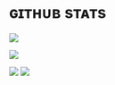 # ɢɪᴛʜᴜʙ sᴛᴀᴛs
<p align="left">
<a href="https://github-readme-stats-rongronggg9.vercel.app/api?username=Muunatic&show_icons=true&count_private=true&include_all_commits=true&theme=tokyonight&custom_title=Muunatic%20GitHub%20Stats&hide_border=true"><img src="https://github-readme-stats-rongronggg9.vercel.app/api?username=Muunatic&show_icons=true&count_private=true&include_all_commits=true&theme=tokyonight&custom_title=Muunatic%20GitHub%20Stats&hide_border=true"></a>
</p>
<p align="left">
<a href="https://github-readme-stats-git-masterrstaa-rickstaa.vercel.app/api/top-langs?username=Muunatic&layout=compact&langs_count=10&theme=tokyonight&hide_border=true"><img src="https://github-readme-stats-git-masterrstaa-rickstaa.vercel.app/api/top-langs?username=Muunatic&layout=compact&langs_count=10&theme=tokyonight&hide_border=true"></a>
</p>

<p align="left">
<a href="https://github.com/Muunatic"><img src="https://komarev.com/ghpvc/?username=Muunatic&style=flat-square"></a>
<a href="https://muunatic.dev"><img src="https://img.shields.io/website?url=https%3A%2F%2Fmuunatic.dev&style=flat-square&label=muunatic.dev"></a>
</p>


